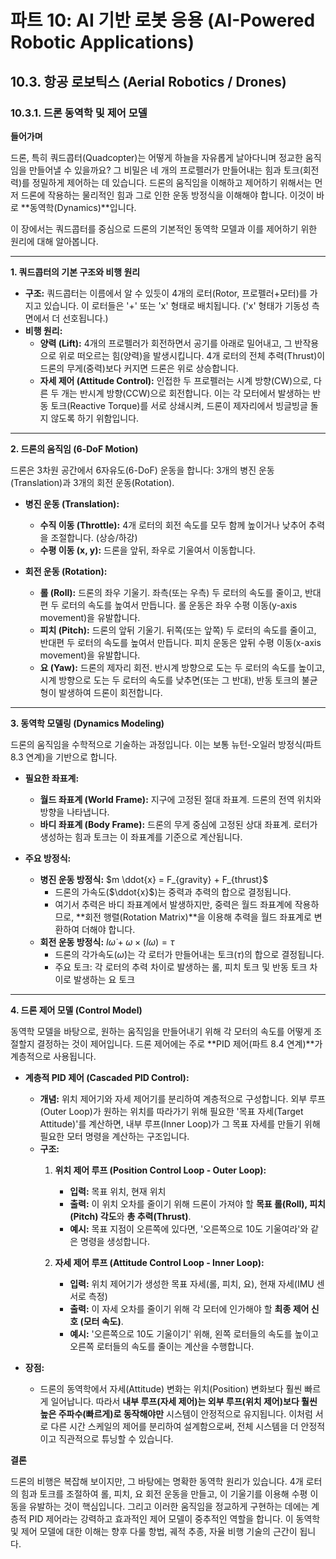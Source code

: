 # 파트 10: AI 기반 로봇 응용 (AI-Powered Robotic Applications)

## 10.3. 항공 로보틱스 (Aerial Robotics / Drones)

### 10.3.1. 드론 동역학 및 제어 모델

**들어가며**

드론, 특히 쿼드콥터(Quadcopter)는 어떻게 하늘을 자유롭게 날아다니며 정교한 움직임을 만들어낼 수 있을까요? 그 비밀은 네 개의 프로펠러가 만들어내는 힘과 토크(회전력)를 정밀하게 제어하는 데 있습니다. 드론의 움직임을 이해하고 제어하기 위해서는 먼저 드론에 작용하는 물리적인 힘과 그로 인한 운동 방정식을 이해해야 합니다. 이것이 바로 **동역학(Dynamics)**입니다.

이 장에서는 쿼드콥터를 중심으로 드론의 기본적인 동역학 모델과 이를 제어하기 위한 원리에 대해 알아봅니다.

---

**1. 쿼드콥터의 기본 구조와 비행 원리**

- **구조:** 쿼드콥터는 이름에서 알 수 있듯이 4개의 로터(Rotor, 프로펠러+모터)를 가지고 있습니다. 이 로터들은 '+' 또는 'x' 형태로 배치됩니다. ('x' 형태가 기동성 측면에서 더 선호됩니다.)
- **비행 원리:**
  - **양력 (Lift):** 4개의 프로펠러가 회전하면서 공기를 아래로 밀어내고, 그 반작용으로 위로 떠오르는 힘(양력)을 발생시킵니다. 4개 로터의 전체 추력(Thrust)이 드론의 무게(중력)보다 커지면 드론은 위로 상승합니다.
  - **자세 제어 (Attitude Control):** 인접한 두 프로펠러는 시계 방향(CW)으로, 다른 두 개는 반시계 방향(CCW)으로 회전합니다. 이는 각 모터에서 발생하는 반동 토크(Reactive Torque)를 서로 상쇄시켜, 드론이 제자리에서 빙글빙글 돌지 않도록 하기 위함입니다.

---

**2. 드론의 움직임 (6-DoF Motion)**

드론은 3차원 공간에서 6자유도(6-DoF) 운동을 합니다: 3개의 병진 운동(Translation)과 3개의 회전 운동(Rotation).

- **병진 운동 (Translation):**
  - **수직 이동 (Throttle):** 4개 로터의 회전 속도를 모두 함께 높이거나 낮추어 추력을 조절합니다. (상승/하강)
  - **수평 이동 (x, y):** 드론을 앞뒤, 좌우로 기울여서 이동합니다.

- **회전 운동 (Rotation):**
  - **롤 (Roll):** 드론의 좌우 기울기. 좌측(또는 우측) 두 로터의 속도를 줄이고, 반대편 두 로터의 속도를 높여서 만듭니다. 롤 운동은 좌우 수평 이동(y-axis movement)을 유발합니다.
  - **피치 (Pitch):** 드론의 앞뒤 기울기. 뒤쪽(또는 앞쪽) 두 로터의 속도를 줄이고, 반대편 두 로터의 속도를 높여서 만듭니다. 피치 운동은 앞뒤 수평 이동(x-axis movement)을 유발합니다.
  - **요 (Yaw):** 드론의 제자리 회전. 반시계 방향으로 도는 두 로터의 속도를 높이고, 시계 방향으로 도는 두 로터의 속도를 낮추면(또는 그 반대), 반동 토크의 불균형이 발생하여 드론이 회전합니다.

---

**3. 동역학 모델링 (Dynamics Modeling)**

드론의 움직임을 수학적으로 기술하는 과정입니다. 이는 보통 뉴턴-오일러 방정식(파트 8.3 연계)을 기반으로 합니다.

- **필요한 좌표계:**
  - **월드 좌표계 (World Frame):** 지구에 고정된 절대 좌표계. 드론의 전역 위치와 방향을 나타냅니다.
  - **바디 좌표계 (Body Frame):** 드론의 무게 중심에 고정된 상대 좌표계. 로터가 생성하는 힘과 토크는 이 좌표계를 기준으로 계산됩니다.

- **주요 방정식:**
  - **병진 운동 방정식:** $`m \ddot{x} = F_{gravity} + F_{thrust}`$
    - 드론의 가속도($`\ddot{x}`$)는 중력과 추력의 합으로 결정됩니다.
    - 여기서 추력은 바디 좌표계에서 발생하지만, 중력은 월드 좌표계에 작용하므로, **회전 행렬(Rotation Matrix)**을 이용해 추력을 월드 좌표계로 변환하여 더해야 합니다.
  - **회전 운동 방정식:** $`I \dot{\omega} + \omega \times (I\omega) = \tau`$
    - 드론의 각가속도($`\dot{\omega}`$)는 각 로터가 만들어내는 토크($`\tau`$)의 합으로 결정됩니다.
    - 주요 토크: 각 로터의 추력 차이로 발생하는 롤, 피치 토크 및 반동 토크 차이로 발생하는 요 토크

---

**4. 드론 제어 모델 (Control Model)**

동역학 모델을 바탕으로, 원하는 움직임을 만들어내기 위해 각 모터의 속도를 어떻게 조절할지 결정하는 것이 제어입니다. 드론 제어에는 주로 **PID 제어(파트 8.4 연계)**가 계층적으로 사용됩니다.

- **계층적 PID 제어 (Cascaded PID Control):**
  - **개념:** 위치 제어기와 자세 제어기를 분리하여 계층적으로 구성합니다. 외부 루프(Outer Loop)가 원하는 위치를 따라가기 위해 필요한 '목표 자세(Target Attitude)'를 계산하면, 내부 루프(Inner Loop)가 그 목표 자세를 만들기 위해 필요한 모터 명령을 계산하는 구조입니다.
  - **구조:**
    1.  **위치 제어 루프 (Position Control Loop - Outer Loop):**
        - **입력:** 목표 위치, 현재 위치
        - **출력:** 이 위치 오차를 줄이기 위해 드론이 가져야 할 **목표 롤(Roll), 피치(Pitch) 각도**와 **총 추력(Thrust)**.
        - **예시:** 목표 지점이 오른쪽에 있다면, '오른쪽으로 10도 기울여라'와 같은 명령을 생성합니다.

    2.  **자세 제어 루프 (Attitude Control Loop - Inner Loop):**
        - **입력:** 위치 제어기가 생성한 목표 자세(롤, 피치, 요), 현재 자세(IMU 센서로 측정)
        - **출력:** 이 자세 오차를 줄이기 위해 각 모터에 인가해야 할 **최종 제어 신호 (모터 속도)**.
        - **예시:** '오른쪽으로 10도 기울이기' 위해, 왼쪽 로터들의 속도를 높이고 오른쪽 로터들의 속도를 줄이는 계산을 수행합니다.

- **장점:**
  - 드론의 동역학에서 자세(Attitude) 변화는 위치(Position) 변화보다 훨씬 빠르게 일어납니다. 따라서 **내부 루프(자세 제어)는 외부 루프(위치 제어)보다 훨씬 높은 주파수(빠르게)로 동작해야만** 시스템이 안정적으로 유지됩니다. 이처럼 서로 다른 시간 스케일의 제어를 분리하여 설계함으로써, 전체 시스템을 더 안정적이고 직관적으로 튜닝할 수 있습니다.

**결론**

드론의 비행은 복잡해 보이지만, 그 바탕에는 명확한 동역학 원리가 있습니다. 4개 로터의 힘과 토크를 조절하여 롤, 피치, 요 회전 운동을 만들고, 이 기울기를 이용해 수평 이동을 유발하는 것이 핵심입니다. 그리고 이러한 움직임을 정교하게 구현하는 데에는 계층적 PID 제어라는 강력하고 효과적인 제어 모델이 중추적인 역할을 합니다. 이 동역학 및 제어 모델에 대한 이해는 향후 다룰 항법, 궤적 추종, 자율 비행 기술의 근간이 됩니다.
